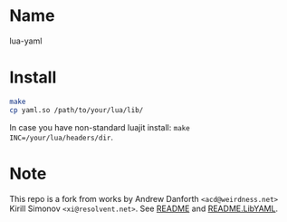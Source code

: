 # Name

lua-yaml

# Install

```sh
make
cp yaml.so /path/to/your/lua/lib/
```

In case you have non-standard luajit install: `make INC=/your/lua/headers/dir`.

# Note

This repo is a fork from works by Andrew Danforth `<acd@weirdness.net>` Kirill Simonov `<xi@resolvent.net>`.
See [README](README) and [README.LibYAML](README.LibYAML).
